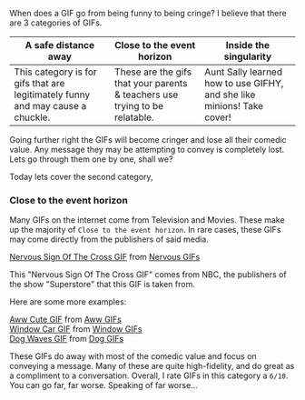 When does a GIF go from being funny to being cringe? I believe that there are 3 categories of GIFs.

A safe distance away | Close to the event horizon | Inside the singularity
--- | --- | ---
This category is for gifs that are legitimately funny and may cause a chuckle. | These are the gifs that your parents & teachers use trying to be relatable. | Aunt Sally learned how to use GIFHY, and she like minions! Take cover!

Going further right the GIFs will become cringer and lose all their comedic value. Any message they may be attempting to convey is completely lost. Lets go through them one by one, shall we?

Today lets cover the second category,

### Close to the event horizon

Many GIFs on the internet come from Television and Movies. These make up the majority of `Close to the event horizon`. In rare cases, these GIFs may come directly from the publishers of said media.

<div class="tenor-gif-embed" data-postid="10946409" data-share-method="host" data-width="60%" data-aspect-ratio="1.0"><a href="https://tenor.com/view/nervous-sign-of-the-cross-praying-hoping-nico-santos-gif-10946409">Nervous Sign Of The Cross GIF</a> from <a href="https://tenor.com/search/nervous-gifs">Nervous GIFs</a></div><script type="text/javascript" async src="https://tenor.com/embed.js"></script>

This "Nervous Sign Of The Cross GIF" comes from NBC, the publishers of the show "Superstore" that this GIF is taken from.

Here are some more examples:

<div class="tenor-gif-embed" data-postid="11008488" data-share-method="host" data-width="60%" data-aspect-ratio="2.0"><a href="https://tenor.com/view/aww-gif-11008488">Aww Cute GIF</a> from <a href="https://tenor.com/search/aww-gifs">Aww GIFs</a></div><script type="text/javascript" async src="https://tenor.com/embed.js"></script>

<div class="tenor-gif-embed" data-postid="5103710" data-share-method="host" data-width="60%" data-aspect-ratio="1.3263157894736841"><a href="https://tenor.com/view/window-car-closing-avoid-woman-gif-5103710">Window Car GIF</a> from <a href="https://tenor.com/search/window-gifs">Window GIFs</a></div><script type="text/javascript" async src="https://tenor.com/embed.js"></script>

<div class="tenor-gif-embed" data-postid="10912836" data-share-method="host" data-width="60%" data-aspect-ratio="1.0"><a href="https://tenor.com/view/dog-waves-hi-cute-puppy-gif-10912836">Dog Waves GIF</a> from <a href="https://tenor.com/search/dog-gifs">Dog GIFs</a></div><script type="text/javascript" async src="https://tenor.com/embed.js"></script>

These GIFs do away with most of the comedic value and focus on conveying a message. Many of these are quite high-fidelity, and do great as a compliment to a conversation. Overall, I rate GIFs in this category a `6/10`. You can go far, far worse. Speaking of far worse...
